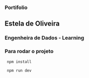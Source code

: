 ### Portifolio


## Estela de Oliveira

### Engenheira de Dados - Learning


### Para rodar o projeto

``` npm install```

``` npm run dev```
